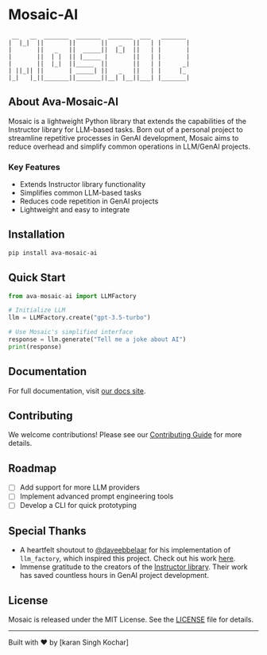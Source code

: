 # Mosaic-AI
```
 __   __  _______  _______  _______  ___   _______ 
|  |_|  ||       ||       ||   _   ||   | |       |
|       ||   _   ||  _____||  |_|  ||   | |       |
|       ||  | |  || |_____ |       ||   | |       |
|       ||  |_|  ||_____  ||       ||   | |      _|
| ||_|| ||       | _____| ||   _   ||   | |     |_ 
|_|   |_||_______||_______||__| |__||___| |_______|
```

## About Ava-Mosaic-AI

Mosaic is a lightweight Python library that extends the capabilities of the Instructor library for LLM-based tasks. Born out of a personal project to streamline repetitive processes in GenAI development, Mosaic aims to reduce overhead and simplify common operations in LLM/GenAI projects.

### Key Features

- Extends Instructor library functionality
- Simplifies common LLM-based tasks
- Reduces code repetition in GenAI projects
- Lightweight and easy to integrate

## Installation

```bash
pip install ava-mosaic-ai
```

## Quick Start

```python
from ava-mosaic-ai import LLMFactory

# Initialize LLM
llm = LLMFactory.create("gpt-3.5-turbo")

# Use Mosaic's simplified interface
response = llm.generate("Tell me a joke about AI")
print(response)
```

## Documentation

For full documentation, visit [our docs site](https://mosaic-ai.readthedocs.io).

## Contributing

We welcome contributions! Please see our [Contributing Guide](CONTRIBUTING.md) for more details.

## Roadmap

- [ ] Add support for more LLM providers
- [ ] Implement advanced prompt engineering tools
- [ ] Develop a CLI for quick prototyping

## Special Thanks

- A heartfelt shoutout to [@daveebbelaar](https://github.com/daveebbelaar) for his implementation of `llm_factory`, which inspired this project. Check out his work [here](https://gist.github.com/daveebbelaar/d24eafc6ace1c8f4a091062733b52437).
- Immense gratitude to the creators of the [Instructor library](https://github.com/jxnl/instructor). Their work has saved countless hours in GenAI project development.

## License

Mosaic is released under the MIT License. See the [LICENSE](LICENSE) file for details.

---

Built with ❤️ by [karan Singh Kochar]
